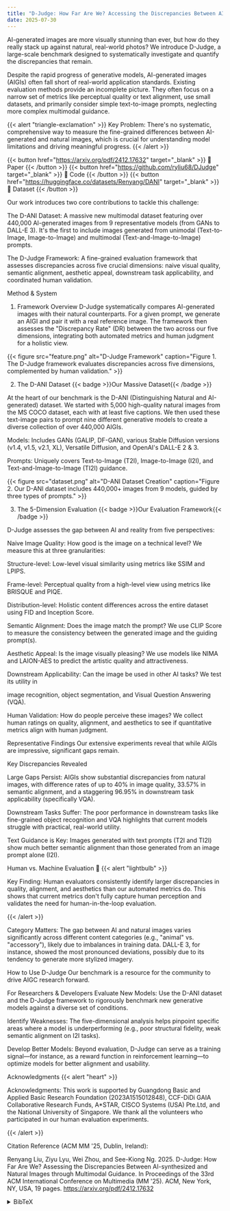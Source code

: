 ```yaml
---
title: "D-Judge: How Far Are We? Accessing the Discrepancies Between AI-synthesized Images and Natural Images through Multimodal Guidance"
date: 2025-07-30
---
```

AI-generated images are more visually stunning than ever, but how do they really stack up against natural, real-world photos? We introduce D-Judge, a large-scale benchmark designed to systematically investigate and quantify the discrepancies that remain.

Despite the rapid progress of generative models, AI-generated images (AIGIs) often fall short of real-world application standards. Existing evaluation methods provide an incomplete picture. They often focus on a narrow set of metrics like perceptual quality or text alignment, use small datasets, and primarily consider simple text-to-image prompts, neglecting more complex multimodal guidance.


{{< alert "triangle-exclamation" >}}
Key Problem: There's no systematic, comprehensive way to measure the fine-grained differences between AI-generated and natural images, which is crucial for understanding model limitations and driving meaningful progress.
{{< /alert >}}

{{< button href="https://arxiv.org/pdf/2412.17632" target="_blank" >}}
📄 Paper
{{< /button >}}
{{< button href="https://github.com/ryliu68/DJudge" target="_blank" >}}
📁 Code
{{< /button >}}
{{< button href="https://huggingface.co/datasets/Renyang/DANI" target="_blank" >}}
🤗 Dataset
{{< /button >}}

 
Our work introduces two core contributions to tackle this challenge:


The D-ANI Dataset: A massive new multimodal dataset featuring over 440,000 AI-generated images from 9 representative models (from GANs to DALL-E 3). It's the first to include images generated from unimodal (Text-to-Image, Image-to-Image) and multimodal (Text-and-Image-to-Image) prompts.






The D-Judge Framework: A fine-grained evaluation framework that assesses discrepancies across five crucial dimensions: naive visual quality, semantic alignment, aesthetic appeal, downstream task applicability, and coordinated human validation.

Method & System
1. Framework Overview
D-Judge systematically compares AI-generated images with their natural counterparts. For a given prompt, we generate an AIGI and pair it with a real reference image. The framework then assesses the "Discrepancy Rate" (DR) between the two across our five dimensions, integrating both automated metrics and human judgment for a holistic view.

{{< figure src="feature.png" alt="D-Judge Framework" caption="Figure 1. The D-Judge framework evaluates discrepancies across five dimensions, complemented by human validation." >}}

2. The D-ANI Dataset
{{< badge >}}Our Massive Dataset{{< /badge >}}

At the heart of our benchmark is the D-ANI (Distinguishing Natural and AI-generated) dataset. We started with 5,000 high-quality natural images from the MS COCO dataset, each with at least five captions. We then used these text-image pairs to prompt nine different generative models to create a diverse collection of over 440,000 AIGIs.




Models: Includes GANs (GALIP, DF-GAN), various Stable Diffusion versions (v1.4, v1.5, v2.1, XL), Versatile Diffusion, and OpenAI's DALL-E 2 & 3.



Prompts: Uniquely covers Text-to-Image (T2I), Image-to-Image (I2I), and Text-and-Image-to-Image (TI2I) guidance.

{{< figure src="dataset.png" alt="D-ANI Dataset Creation" caption="Figure 2. Our D-ANI dataset includes 440,000+ images from 9 models, guided by three types of prompts." >}}

3. The 5-Dimension Evaluation
{{< badge >}}Our Evaluation Framework{{< /badge >}}

D-Judge assesses the gap between AI and reality from five perspectives:

Naive Image Quality: How good is the image on a technical level? We measure this at three granularities:


Structure-level: Low-level visual similarity using metrics like SSIM and LPIPS.


Frame-level: Perceptual quality from a high-level view using metrics like BRISQUE and PIQE.


Distribution-level: Holistic content differences across the entire dataset using FID and Inception Score.

Semantic Alignment: Does the image match the prompt? We use CLIP Score to measure the consistency between the generated image and the guiding prompt(s).

Aesthetic Appeal: Is the image visually pleasing? We use models like NIMA and LAION-AES to predict the artistic quality and attractiveness.

Downstream Applicability: Can the image be used in other AI tasks? We test its utility in 

image recognition, object segmentation, and Visual Question Answering (VQA).

Human Validation: How do people perceive these images? We collect human ratings on quality, alignment, and aesthetics to see if quantitative metrics align with human judgment.

Representative Findings
Our extensive experiments reveal that while AIGIs are impressive, significant gaps remain.

Key Discrepancies Revealed

Large Gaps Persist: AIGIs show substantial discrepancies from natural images, with difference rates of up to 40% in image quality, 33.57% in semantic alignment, and a staggering 96.95% in downstream task applicability (specifically VQA).



Downstream Tasks Suffer: The poor performance in downstream tasks like fine-grained object recognition and VQA highlights that current models struggle with practical, real-world utility.


Text Guidance is Key: Images generated with text prompts (T2I and TI2I) show much better semantic alignment than those generated from an image prompt alone (I2I).

Human vs. Machine Evaluation 🧐
{{< alert "lightbulb" >}}


Key Finding: Human evaluators consistently identify larger discrepancies in quality, alignment, and aesthetics than our automated metrics do. This shows that current metrics don't fully capture human perception and validates the need for human-in-the-loop evaluation.



{{< /alert >}}


Category Matters: The gap between AI and natural images varies significantly across different content categories (e.g., "animal" vs. "accessory"), likely due to imbalances in training data. DALL-E 3, for instance, showed the most pronounced deviations, possibly due to its tendency to generate more stylized imagery.


How to Use D-Judge
Our benchmark is a resource for the community to drive AIGC research forward.

For Researchers & Developers
Evaluate New Models: Use the D-ANI dataset and the D-Judge framework to rigorously benchmark new generative models against a diverse set of conditions.

Identify Weaknesses: The five-dimensional analysis helps pinpoint specific areas where a model is underperforming (e.g., poor structural fidelity, weak semantic alignment on I2I tasks).


Develop Better Models: Beyond evaluation, D-Judge can serve as a training signal—for instance, as a reward function in reinforcement learning—to optimize models for better alignment and usability.

Acknowledgments
{{< alert "heart" >}}


Acknowledgments: This work is supported by Guangdong Basic and Applied Basic Research Foundation (2023A1515012848), CCF-DiDi GAIA Collaborative Research Funds, A*STAR, CISCO Systems (USA) Pte.Ltd, and the National University of Singapore. We thank all the volunteers who participated in our human evaluation experiments.



{{< /alert >}}

Citation
Reference (ACM MM '25, Dublin, Ireland):

Renyang Liu, Ziyu Lyu, Wei Zhou, and See-Kiong Ng. 2025. D-Judge: How Far Are We? Assessing the Discrepancies Between AI-synthesized and Natural Images through Multimodal Guidance. In Proceedings of the 33rd ACM International Conference on Multimedia (MM '25). ACM, New York, NY, USA, 19 pages. https://arxiv.org/pdf/2412.17632 

<details>
<summary>BibTeX</summary>
@article{liu2024d,
  title={D-Judge: How Far Are We? Evaluating the Discrepancies Between AI-synthesized Images and Natural Images through Multimodal Guidance},
  author={Liu, Renyang and Lyu, Ziyu and Zhou, Wei and Ng, See-Kiong},
  journal={arXiv preprint arXiv:2412.17632},
  year={2024}
}
</details>